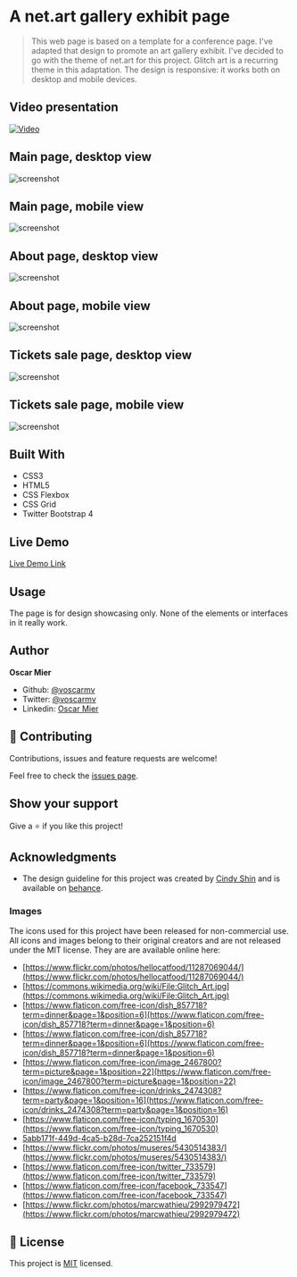 # A net.art gallery exhibit page

> This web page is based on a template for a conference page. I've adapted that design to promote an art gallery exhibit. I've decided to go with the theme of net.art for this project. Glitch art is a recurring theme in this adaptation. The design is responsive: it works both on desktop and mobile devices.

## Video presentation

[![Video](assets/img/video_thumb.png)](https://www.loom.com/share/b9e0ff8ae5584184ae6911ce83311f9d)

## Main page, desktop view

![screenshot](assets/img/main_desktop.png)

## Main page, mobile view

![screenshot](assets/img/main_mobile.png)

## About page, desktop view

![screenshot](assets/img/about_desktop.png)

## About page, mobile view

![screenshot](assets/img/about_mobile.png)

## Tickets sale page, desktop view

![screenshot](assets/img/tickets_desktop.png)

## Tickets sale page, mobile view

![screenshot](assets/img/tickets_mobile.png)

## Built With

- CSS3
- HTML5
- CSS Flexbox
- CSS Grid
- Twitter Bootstrap 4

## Live Demo

[Live Demo Link](https://rawcdn.githack.com/voscarmv/conference_page/86e80b080887346e2177295aa8965ffc15740c64/pages/index.html)

## Usage

The page is for design showcasing only. None of the elements or interfaces in it really work.

## Author

**Oscar Mier**
- Github: [@voscarmv](https://github.com/voscarmv)
- Twitter: [@voscarmv](https://twitter.com/voscarmv)
- Linkedin: [Oscar Mier](https://www.linkedin.com/in/oscar-mier-072984196/) 

## 🤝 Contributing

Contributions, issues and feature requests are welcome!

Feel free to check the [issues page](../../issues/).

## Show your support

Give a ⭐️ if you like this project!

## Acknowledgments

- The design guideline for this project was created by [Cindy Shin](http://www.cindyisworking.com/) and is available on [behance](https://www.behance.net/gallery/29845175/CC-Global-Summit-2015).

### Images

The icons used for this project have been released for non-commercial use. All icons and images belong to their original creators and are not released under the MIT license. They are are available online here:

- [https://www.flickr.com/photos/hellocatfood/11287069044/](https://www.flickr.com/photos/hellocatfood/11287069044/)
- [https://commons.wikimedia.org/wiki/File:Glitch_Art.jpg](https://commons.wikimedia.org/wiki/File:Glitch_Art.jpg)
- [https://www.flaticon.com/free-icon/dish_857718?term=dinner&page=1&position=6](https://www.flaticon.com/free-icon/dish_857718?term=dinner&page=1&position=6)
- [https://www.flaticon.com/free-icon/dish_857718?term=dinner&page=1&position=6](https://www.flaticon.com/free-icon/dish_857718?term=dinner&page=1&position=6)
- [https://www.flaticon.com/free-icon/image_2467800?term=picture&page=1&position=22](https://www.flaticon.com/free-icon/image_2467800?term=picture&page=1&position=22)
- [https://www.flaticon.com/free-icon/drinks_2474308?term=party&page=1&position=16](https://www.flaticon.com/free-icon/drinks_2474308?term=party&page=1&position=16)
- [https://www.flaticon.com/free-icon/typing_1670530](https://www.flaticon.com/free-icon/typing_1670530)
- [5abb171f-449d-4ca5-b28d-7ca252151f4d](https://ccsearch.creativecommons.org/photos/5abb171f-449d-4ca5-b28d-7ca252151f4d)
- [https://www.flickr.com/photos/museres/5430514383/](https://www.flickr.com/photos/museres/5430514383/)
- [https://www.flaticon.com/free-icon/twitter_733579](https://www.flaticon.com/free-icon/twitter_733579)
- [https://www.flaticon.com/free-icon/facebook_733547](https://www.flaticon.com/free-icon/facebook_733547)
- [https://www.flickr.com/photos/marcwathieu/2992979472](https://www.flickr.com/photos/marcwathieu/2992979472)

## 📝 License

This project is [MIT](https://opensource.org/licenses/MIT) licensed.
